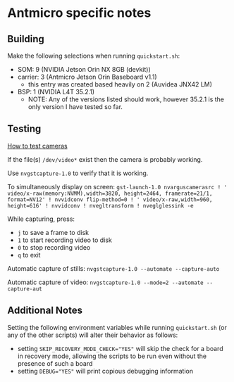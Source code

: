 # Antmicro specific notes

## Building

Make the following selections when running `quickstart.sh`:

* SOM: 9 (NVIDIA Jetson Orin NX 8GB (devkit))
* carrier: 3 (Antmicro Jetson Orin Baseboard v1.1)
  * this entry was created based heavily on 2 (Auvidea JNX42 LM)
* BSP: 1 (NVIDIA L4T 35.2.1)
  * NOTE: Any of the versions listed should work, however 35.2.1 is the only version I have tested so far.

## Testing

[How to test cameras](https://developer.nvidia.com/embedded/learn/tutorials/first-picture-csi-usb-camera)

If the file(s) `/dev/video*` exist then the camera is probably working.

Use `nvgstcapture-1.0` to verify that it is working.

To simultaneously display on screen: `gst-launch-1.0 nvarguscamerasrc ! ' video/x-raw(memory:NVMM),width=3820, height=2464, framerate=21/1, format=NV12' ! nvvidconv flip-method=0 ! ' video/x-raw,width=960, height=616' ! nvvidconv ! nvegltransform ! nveglglessink -e`

While capturing, press:

* `j` to save a frame to disk
* `1` to start recording video to disk
* `0` to stop recording video
* `q` to exit

Automatic capture of stills: `nvgstcapture-1.0 --automate --capture-auto`

Automatic capture of video: `nvgstcapture-1.0 --mode=2 --automate --capture-aut`

## Additional Notes

Setting the following environment variables while running `quickstart.sh`
(or any of the other scripts) will alter their behavior as follows:

* setting `SKIP_RECOVERY_MODE_CHECK="YES"` will skip the check for a board in recovery mode, allowing the scripts to be run even without the presence of such a board
* setting `DEBUG="YES"` will print copious debugging information
